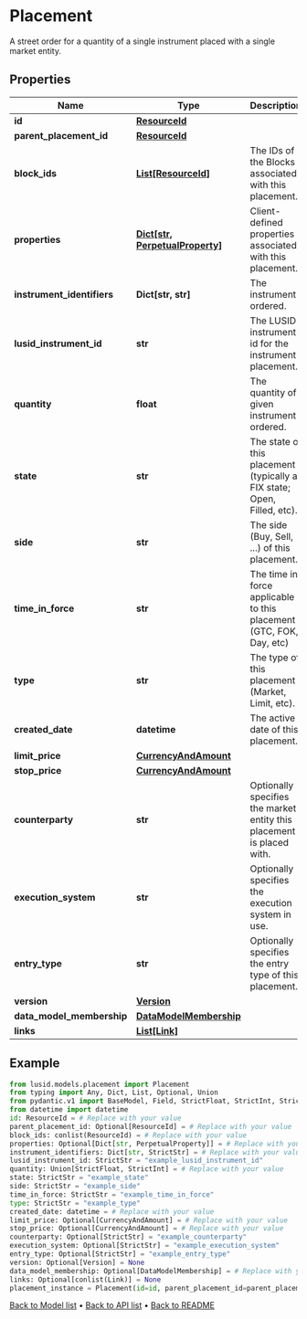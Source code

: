 # Placement

A street order for a quantity of a single instrument placed with a single market entity.
## Properties
Name | Type | Description | Notes
------------ | ------------- | ------------- | -------------
**id** | [**ResourceId**](ResourceId.md) |  | 
**parent_placement_id** | [**ResourceId**](ResourceId.md) |  | [optional] 
**block_ids** | [**List[ResourceId]**](ResourceId.md) | The IDs of the Blocks associated with this placement. | 
**properties** | [**Dict[str, PerpetualProperty]**](PerpetualProperty.md) | Client-defined properties associated with this placement. | [optional] 
**instrument_identifiers** | **Dict[str, str]** | The instrument ordered. | 
**lusid_instrument_id** | **str** | The LUSID instrument id for the instrument placement. | 
**quantity** | **float** | The quantity of given instrument ordered. | 
**state** | **str** | The state of this placement (typically a FIX state; Open, Filled, etc). | 
**side** | **str** | The side (Buy, Sell, ...) of this placement. | 
**time_in_force** | **str** | The time in force applicable to this placement (GTC, FOK, Day, etc) | 
**type** | **str** | The type of this placement (Market, Limit, etc). | 
**created_date** | **datetime** | The active date of this placement. | 
**limit_price** | [**CurrencyAndAmount**](CurrencyAndAmount.md) |  | [optional] 
**stop_price** | [**CurrencyAndAmount**](CurrencyAndAmount.md) |  | [optional] 
**counterparty** | **str** | Optionally specifies the market entity this placement is placed with. | [optional] 
**execution_system** | **str** | Optionally specifies the execution system in use. | [optional] 
**entry_type** | **str** | Optionally specifies the entry type of this placement. | [optional] 
**version** | [**Version**](Version.md) |  | [optional] 
**data_model_membership** | [**DataModelMembership**](DataModelMembership.md) |  | [optional] 
**links** | [**List[Link]**](Link.md) |  | [optional] 
## Example

```python
from lusid.models.placement import Placement
from typing import Any, Dict, List, Optional, Union
from pydantic.v1 import BaseModel, Field, StrictFloat, StrictInt, StrictStr, conlist, constr
from datetime import datetime
id: ResourceId = # Replace with your value
parent_placement_id: Optional[ResourceId] = # Replace with your value
block_ids: conlist(ResourceId) = # Replace with your value
properties: Optional[Dict[str, PerpetualProperty]] = # Replace with your value
instrument_identifiers: Dict[str, StrictStr] = # Replace with your value
lusid_instrument_id: StrictStr = "example_lusid_instrument_id"
quantity: Union[StrictFloat, StrictInt] = # Replace with your value
state: StrictStr = "example_state"
side: StrictStr = "example_side"
time_in_force: StrictStr = "example_time_in_force"
type: StrictStr = "example_type"
created_date: datetime = # Replace with your value
limit_price: Optional[CurrencyAndAmount] = # Replace with your value
stop_price: Optional[CurrencyAndAmount] = # Replace with your value
counterparty: Optional[StrictStr] = "example_counterparty"
execution_system: Optional[StrictStr] = "example_execution_system"
entry_type: Optional[StrictStr] = "example_entry_type"
version: Optional[Version] = None
data_model_membership: Optional[DataModelMembership] = # Replace with your value
links: Optional[conlist(Link)] = None
placement_instance = Placement(id=id, parent_placement_id=parent_placement_id, block_ids=block_ids, properties=properties, instrument_identifiers=instrument_identifiers, lusid_instrument_id=lusid_instrument_id, quantity=quantity, state=state, side=side, time_in_force=time_in_force, type=type, created_date=created_date, limit_price=limit_price, stop_price=stop_price, counterparty=counterparty, execution_system=execution_system, entry_type=entry_type, version=version, data_model_membership=data_model_membership, links=links)

```

[Back to Model list](../README.md#documentation-for-models) &#8226; [Back to API list](../README.md#documentation-for-api-endpoints) &#8226; [Back to README](../README.md)

